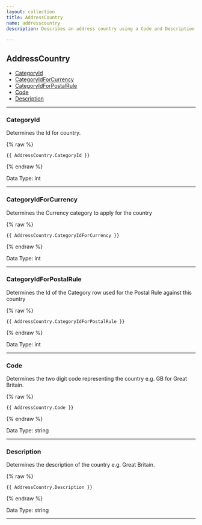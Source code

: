 ```yaml
---
layout: collection
title: AddressCountry
name: addresscountry
description: Describes an address country using a Code and Description. Address Country models are used when a website user registers to a particular website or when an address/delivery address is created/edited.
 
---
```


## AddressCountry

* [CategoryId](#categoryid)
* [CategoryIdForCurrency](#categoryidforcurrency)
* [CategoryIdForPostalRule](#categoryidforpostalrule)
* [Code](#code)
* [Description](#description)

---

<a name="categoryid"></a>
### CategoryId
Determines the Id for country.

{% raw %}
```liquid
{{ AddressCountry.CategoryId }}

```
{% endraw %}

Data Type: int

---

<a name="categoryidforcurrency"></a>
### CategoryIdForCurrency
Determines the Currency category to apply for the country

{% raw %}
```liquid
{{ AddressCountry.CategoryIdForCurrency }}

```
{% endraw %}

Data Type: int

---

<a name="categoryidforpostalrule"></a>
### CategoryIdForPostalRule
Determines the Id of the Category row used for the Postal Rule against this country

{% raw %}
```liquid
{{ AddressCountry.CategoryIdForPostalRule }}

```
{% endraw %}

Data Type: int

---

<a name="categoryidforpostalrule"></a>
### Code
Determines the two digit code representing the country e.g. GB for Great Britain.

{% raw %}
```liquid
{{ AddressCountry.Code }}

```
{% endraw %}

Data Type: string

---

<a name="description"></a>
### Description
Determines the description of the country e.g. Great Britain.

{% raw %}
```liquid
{{ AddressCountry.Description }}

```
{% endraw %}

Data Type: string

---